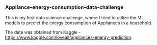 ### Appliance-energy-consumption-data-challenge
This is my first data science challenge, where I tried to utilize the ML models to predict the energy consumption of Appliances in a household. 

The data was obtained from Kaggle - https://www.kaggle.com/loveall/appliances-energy-prediction.



